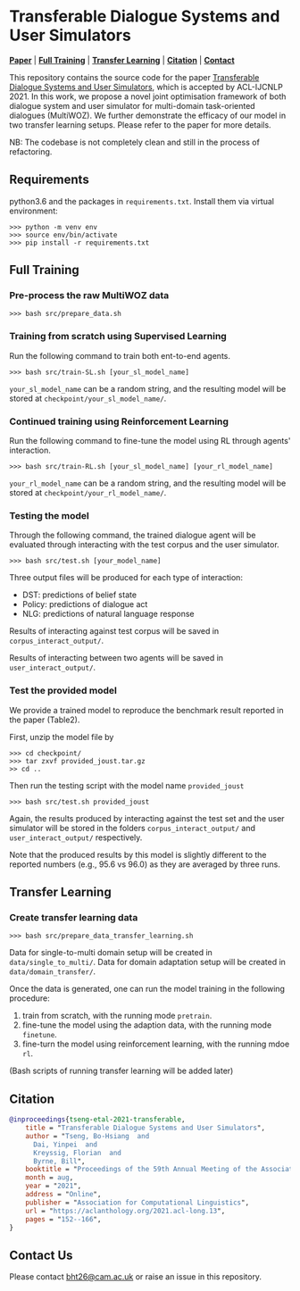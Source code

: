 # Transferable Dialogue Systems and User Simulators

[**Paper**](https://aclanthology.org/2021.acl-long.13.pdf) |
[**Full Training**](#Full-Training) | [**Transfer Learning**](#Transfer-Learning) |
[**Citation**](#Citation) | [**Contact**](#Contact-Us)

This repository contains the source code for the paper [Transferable Dialogue Systems and User Simulators](https://aclanthology.org/2021.acl-long.13.pdf),
which is accepted by ACL-IJCNLP 2021.
In this work, we propose a novel joint optimisation framework of both dialogue system and user simulator for multi-domain task-oriented 
dialogues (MultiWOZ). We further demonstrate the efficacy of our model in two transfer learning setups.
Please refer to the paper for more details.

NB: The codebase is not completely clean and still in the process of refactoring.

## Requirements
python3.6 and the packages in `requirements.txt`. Install them via virtual environment:
```console
>>> python -m venv env
>>> source env/bin/activate
>>> pip install -r requirements.txt
```

## Full Training
### Pre-process the raw MultiWOZ data
```console
>>> bash src/prepare_data.sh
```

### Training from scratch using Supervised Learning
Run the following command to train both ent-to-end agents.
```console
>>> bash src/train-SL.sh [your_sl_model_name]
```
`your_sl_model_name` can be a random string, and the resulting model will be stored at `checkpoint/your_sl_model_name/`.


### Continued training using Reinforcement Learning
Run the following command to fine-tune the model using RL through agents' interaction.
```console
>>> bash src/train-RL.sh [your_sl_model_name] [your_rl_model_name]
```
`your_rl_model_name` can be a random string, and the resulting model will be stored at `checkpoint/your_rl_model_name/`.


### Testing the model
Through the following command, the trained dialogue agent will be evaluated through interacting with the test corpus
and the user simulator.
```console
>>> bash src/test.sh [your_model_name]
```
Three output files will be produced for each type of interaction:
- DST: predictions of belief state
- Policy: predictions of dialogue act
- NLG: predictions of natural language response

Results of interacting against test corpus will be saved in `corpus_interact_output/`.

Results of interacting between two agents will be saved in `user_interact_output/`.


### Test the provided model
We provide a trained model to reproduce the benchmark result reported in the paper (Table2).

First, unzip the model file by
```console
>>> cd checkpoint/
>>> tar zxvf provided_joust.tar.gz
>> cd ..
```

Then run the testing script with the model name `provided_joust`
```console
>>> bash src/test.sh provided_joust
```
Again, the results produced by interacting against the test set and the user simulator 
will be stored in the folders `corpus_interact_output/` and `user_interact_output/` respectively.

Note that the produced results by this model is slightly different to the
reported numbers (e.g., 95.6 vs 96.0) as they are averaged by three runs.

## Transfer Learning
### Create transfer learning data
```console
>>> bash src/prepare_data_transfer_learning.sh
```
Data for single-to-multi domain setup will be created in `data/single_to_multi/`.
Data for domain adaptation setup will be created in `data/domain_transfer/`.

Once the data is generated, one can run the model training in the following procedure:
1. train from scratch, with the running mode `pretrain`.
2. fine-tune the model using the adaption data, with the running mode `finetune`.
3. fine-turn the model using reinforcement learning, with the running mdoe `rl`.

(Bash scripts of running transfer learning will be added later)

## Citation
```bibtex
@inproceedings{tseng-etal-2021-transferable,
    title = "Transferable Dialogue Systems and User Simulators",
    author = "Tseng, Bo-Hsiang  and
      Dai, Yinpei  and
      Kreyssig, Florian  and
      Byrne, Bill",
    booktitle = "Proceedings of the 59th Annual Meeting of the Association for Computational Linguistics and the 11th International Joint Conference on Natural Language Processing (Volume 1: Long Papers)",
    month = aug,
    year = "2021",
    address = "Online",
    publisher = "Association for Computational Linguistics",
    url = "https://aclanthology.org/2021.acl-long.13",
    pages = "152--166",
}
```

## Contact Us
Please contact bht26@cam.ac.uk or raise an issue in this repository.

